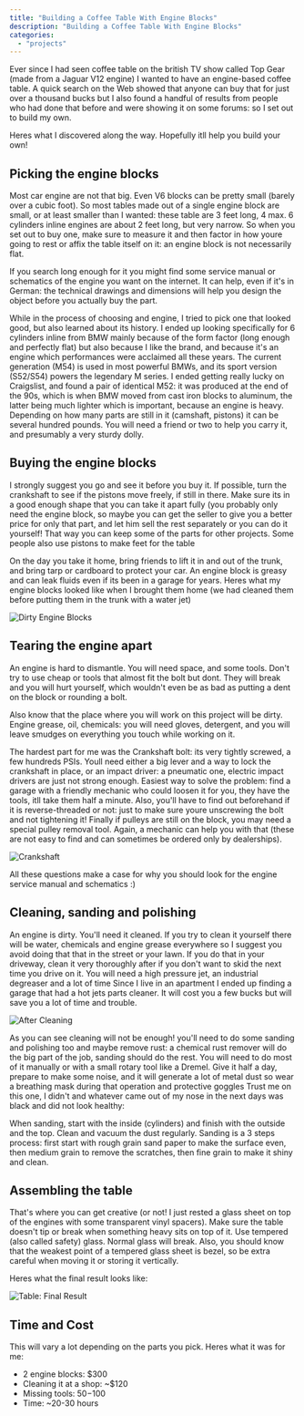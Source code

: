 ```yaml
---
title: "Building a Coffee Table With Engine Blocks"
description: "Building a Coffee Table With Engine Blocks"
categories:
  - "projects"
---
```


Ever since I had seen coffee table on the british TV show called Top Gear (made from a Jaguar V12 engine) I wanted to have an engine-based coffee table. A quick search on the Web showed that anyone can buy that for just over a thousand bucks but I also found a handful of results from people who had done that before and were showing it on some forums: so I set out to build my own.

Heres what I discovered along the way. Hopefully itll help you build your own!

## Picking the engine blocks

Most car engine are not that big. Even V6 blocks can be pretty small (barely over a cubic foot). So most tables made out of a single engine block are small, or at least smaller than I wanted: these table are 3 feet long, 4 max.
6 cylinders inline engines are about 2 feet long, but very narrow. So when you set out to buy one, make sure to measure it and then factor in how youre going to rest or affix the table itself on it: an engine block is not necessarily flat.

If you search long enough for it you might find some service manual or schematics of the engine you want on the internet. It can help, even if it's in German: the technical drawings and dimensions will help you design the object before you actually buy the part.

While in the process of choosing and engine, I tried to pick one that looked good, but also learned about its history. I ended up looking specifically for 6 cylinders inline from BMW mainly because of the form factor (long enough and perfectly flat) but also because I like the brand, and because it's an engine which performances were acclaimed all these years. The current generation (M54) is used in most powerful BMWs, and its sport version (S52/S54) powers the legendary M series. I ended getting really lucky on Craigslist, and found a pair of identical M52: it was produced at the end of the 90s, which is when BMW moved from cast iron blocks to aluminum, the latter being much lighter which is important, because an engine is heavy. Depending on how many parts are still in it (camshaft, pistons) it can be several hundred pounds. You will need a friend or two to help you carry it, and presumably a very sturdy dolly.

## Buying the engine blocks

I strongly suggest you go and see it before you buy it. If possible, turn the crankshaft to see if the pistons move freely, if still in there. Make sure its in a good enough shape that you can take it apart fully (you probably only need the engine block, so maybe you can get the seller to give you a better price for only that part, and let him sell the rest separately or you can do it yourself! That way you can keep some of the parts for other projects. Some people also use pistons to make feet for the table

On the day you take it home, bring friends to lift it in and out of the trunk, and bring tarp or cardboard to protect your car. An engine block is greasy and can leak fluids even if its been in a garage for years. Heres what my engine blocks looked like when I brought them home (we had cleaned them before putting them in the trunk with a water jet)

![Dirty Engine Blocks](/engine_imgs/engines_dirty.jpg "Dirty Engine Blocks")

## Tearing the engine apart

An engine is hard to dismantle. You will need space, and some tools. Don't try to use cheap or tools that almost fit the bolt but dont. They will break and you will hurt yourself, which wouldn't even be as bad as putting a dent on the block or rounding a bolt.

Also know that the place where you will work on this project will be dirty. Engine grease, oil, chemicals: you will need gloves, detergent, and you will leave smudges on everything you touch while working on it.

The hardest part for me was the Crankshaft bolt: its very tightly screwed, a few hundreds PSIs. Youll need either a big lever and a way to lock the crankshaft in place, or an impact driver: a pneumatic one, electric impact drivers are just not strong enough. Easiest way to solve the problem: find a garage with a friendly mechanic who could loosen it for you, they have the tools, itll take them half a minute. Also, you'll have to find out beforehand if it is reverse-threaded or not: just to make sure youre unscrewing the bolt and not tightening it!
Finally if pulleys are still on the block, you may need a special pulley removal tool. Again, a mechanic can help you with that (these are not easy to find and can sometimes be ordered only by dealerships).

![Crankshaft](/engine_imgs/engine_crankshaft.jpg)

All these questions make a case for why you should look for the engine service manual and schematics :)

## Cleaning, sanding and polishing

An engine is dirty. You'll need it cleaned. If you try to clean it yourself there will be water, chemicals and engine grease everywhere so I suggest you avoid doing that that in the street or your lawn. If you do that in your driveway, clean it very thoroughly after if you don't want to skid the next time you drive on it. You will need a high pressure jet, an industrial degreaser and a lot of time Since I live in an apartment I ended up finding a garage that had a hot jets parts cleaner. It will cost you a few bucks but will save you a lot of time and trouble.

![After Cleaning](/engine_imgs/engine_cleaned.jpg)

As you can see cleaning will not be enough! you'll need to do some sanding and polishing too and maybe remove rust: a chemical rust remover will do the big part of the job, sanding should do the rest. You will need to do most of it manually or with a small rotary tool like a Dremel. Give it half a day, prepare to make some noise, and it will generate a lot of metal dust so wear a breathing mask during that operation and protective goggles Trust me on this one, I didn't and whatever came out of my nose in the next days was black and did not look healthy:

When sanding, start with the inside (cylinders) and finish with the outside and the top. Clean and vacuum the dust regularly. Sanding is a 3 steps process: first start with rough grain sand paper to make the surface even, then medium grain to remove the scratches, then fine grain to make it shiny and clean.

## Assembling the table

That's where you can get creative (or not! I just rested a glass sheet on top of the engines with some transparent vinyl spacers). Make sure the table doesn't tip or break when something heavy sits on top of it. Use tempered (also called safety) glass. Normal glass will break. Also, you should know that the weakest point of a tempered glass sheet is bezel, so be extra careful when moving it or storing it vertically.

Heres what the final result looks like:

![Table: Final Result](/engine_imgs/table_final.jpg)

## Time and Cost

This will vary a lot depending on the parts you pick. Heres what it was for me:

- 2 engine blocks: $300
- Cleaning it at a shop: ~$120
- Missing tools: $50-$100
- Time: ~20-30 hours
